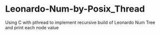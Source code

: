 # Leonardo-Num-by-Posix_Thread
Using C with pthread to implement recursive build of Leonardo Num Tree and print each node value
